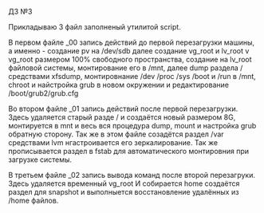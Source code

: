 ДЗ №3

Прикладываю 3 файл заполненый утилитой script.

В первом файле _00 запись действий до первой перезагрузки машины, а именно - создание pv на /dev/sdb далее создание vg_root и lv_root v vg_root размером 100% свободного пространства, создание на lv_root файловой системы, 
    монтирование его в /mnt, далее dump раздела / средствами xfsdump, монтировнание /dev /proc /sys /boot и /run в /mnt, chroot и найстройка grub в новом окружении и редактирование /boot/grub2/grub.cfg

Во втором файле _01 запись действий после первой перезагрузки. Здесь удаляется старый разде / и создаётся новый размером 8G, монтируется в mnt и весь вся процедура dump, mount и настройка grub обратную сторону. 
    Так же в этом файле созадётся раздел /var средствами lvm нгастроивается его зеркалирование. Так же прописывается раздел в fstab для автоматического монтировния при загрузке системы.
    
В третьем файле _02 запись вывода команд после второй перезагруки. Здесь удаляется временный vg_root И собирается home создаётся раздел для snapshot и выполныется восстановление удалённых из /home файлов.
